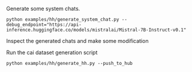
Generate some system chats.
```
python examples/hh/generate_system_chat.py --debug_endpoint="https://api-inference.huggingface.co/models/mistralai/Mistral-7B-Instruct-v0.1"
```

Inspect the generated chats and make some modification


Run the cai dataset generation script
```
python examples/hh/generate_hh.py --push_to_hub
```